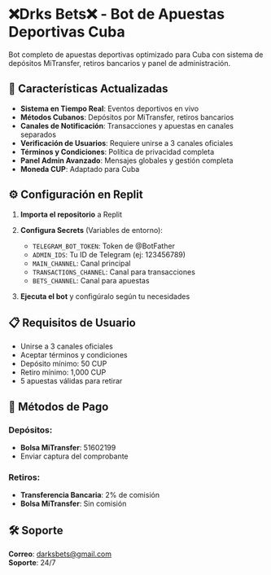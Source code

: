# ❌️Drks Bets❌️ - Bot de Apuestas Deportivas Cuba

Bot completo de apuestas deportivas optimizado para Cuba con sistema de depósitos MiTransfer, retiros bancarios y panel de administración.

## 🚀 Características Actualizadas

- **Sistema en Tiempo Real**: Eventos deportivos en vivo
- **Métodos Cubanos**: Depósitos por MiTransfer, retiros bancarios
- **Canales de Notificación**: Transacciones y apuestas en canales separados
- **Verificación de Usuarios**: Requiere unirse a 3 canales oficiales
- **Términos y Condiciones**: Política de privacidad completa
- **Panel Admin Avanzado**: Mensajes globales y gestión completa
- **Moneda CUP**: Adaptado para Cuba

## ⚙️ Configuración en Replit

1. **Importa el repositorio** a Replit
2. **Configura Secrets** (Variables de entorno):
   - `TELEGRAM_BOT_TOKEN`: Token de @BotFather
   - `ADMIN_IDS`: Tu ID de Telegram (ej: 123456789)
   - `MAIN_CHANNEL`: Canal principal
   - `TRANSACTIONS_CHANNEL`: Canal para transacciones
   - `BETS_CHANNEL`: Canal para apuestas

3. **Ejecuta el bot** y configúralo según tu necesidades

## 📋 Requisitos de Usuario

- Unirse a 3 canales oficiales
- Aceptar términos y condiciones  
- Depósito mínimo: 50 CUP
- Retiro mínimo: 1,000 CUP
- 5 apuestas válidas para retirar

## 🏦 Métodos de Pago

### Depósitos:
- **Bolsa MiTransfer**: 51602199
- Enviar captura del comprobante

### Retiros:
- **Transferencia Bancaria**: 2% de comisión
- **Bolsa MiTransfer**: Sin comisión

## 🛠 Soporte

**Correo**: darksbets@gmail.com  
**Soporte**: 24/7

